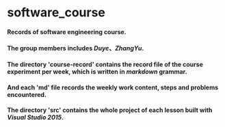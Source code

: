 # software_course

#### Records of software engineering course.<br>
#### The group members includes *Duye*、*ZhangYu*.

#### The directory <b>'course-record'</b> contains the record file of the course experiment per week, which is written in *markdown* grammar.
#### And each **'md'** file records the weekly work content, steps and problems encountered.

#### The directory <b>'src'</b> contains the whole project of each lesson built with *Visual Studio 2015*.
